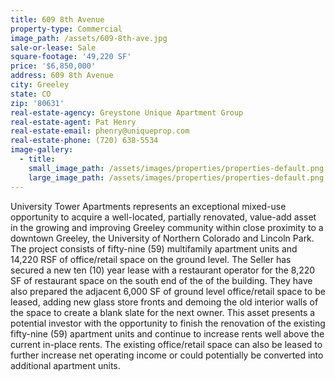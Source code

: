 ```yaml
---
title: 609 8th Avenue
property-type: Commercial
image_path: /assets/609-8th-ave.jpg
sale-or-lease: Sale
square-footage: '49,220 SF'
price: '$6,850,000'
address: 609 8th Avenue
city: Greeley
state: CO
zip: '80631'
real-estate-agency: Greystone Unique Apartment Group
real-estate-agent: Pat Henry
real-estate-email: phenry@uniqueprop.com
real-estate-phone: (720) 638-5534
image-gallery:
  - title:
    small_image_path: /assets/images/properties/properties-default.png
    large_image_path: /assets/images/properties/properties-default.png
---
```


University Tower Apartments represents an exceptional mixed-use opportunity to acquire a well-located, partially renovated, value-add asset in the growing and improving Greeley community within close proximity to a downtown Greeley, the University of Northern Colorado and Lincoln Park. The project consists of fifty-nine (59) multifamily apartment units and 14,220 RSF of office/retail space on the ground level. The Seller has secured a new ten (10) year lease with a restaurant operator for the 8,220 SF of restaurant space on the south end of the of the building. They have also prepared the adjacent 6,000 SF of ground level office/retail space to be leased, adding new glass store fronts and demoing the old interior walls of the space to create a blank slate for the next owner. This asset presents a potential investor with the opportunity to finish the renovation of the existing fifty-nine (59) apartment units and continue to increase rents well above the current in-place rents. The existing office/retail space can also be leased to further increase net oper&shy;ating income or could potentially be converted into additional apartment units.